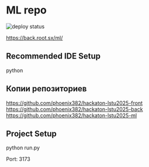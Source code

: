 # ML repo

![deploy status](https://projects.root.sx/hackaton/ml/actions/workflows/deploy.yml/badge.svg)

https://back.root.sx/ml/

## Recommended IDE Setup

python

## Копии репозиториев
https://github.com/phoenix382/hackaton-lstu2025-front \
https://github.com/phoenix382/hackaton-lstu2025-back \
https://github.com/phoenix382/hackaton-lstu2025-ml

## Project Setup

python run.py

Port: 3173